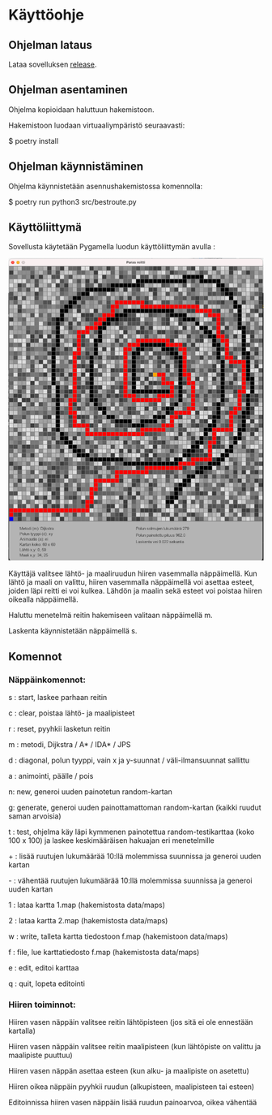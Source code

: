 # Käyttöohje

## Ohjelman lataus

Lataa sovelluksen [release](https://github.com/lautanal/tiralabra/releases/tag/VIIKKO6).

## Ohjelman asentaminen

Ohjelma kopioidaan haluttuun hakemistoon.

Hakemistoon luodaan virtuaaliympäristö seuraavasti:

$ poetry install

## Ohjelman käynnistäminen

Ohjelma käynnistetään asennushakemistossa komennolla:

$ poetry run python3 src/bestroute.py

## Käyttöliittymä

Sovellusta käytetään Pygamella luodun käyttöliittymän avulla :

<img src="png/ui2.png" width="750">

Käyttäjä valitsee lähtö- ja maaliruudun hiiren vasemmalla näppäimellä.  Kun lähtö ja maali on valittu, hiiren vasemmalla näppäimellä voi asettaa esteet, joiden läpi reitti ei voi kulkea.
Lähdön ja maalin sekä esteet voi poistaa hiiren oikealla näppäimellä.

Haluttu menetelmä reitin hakemiseen valitaan näppäimellä m.

Laskenta käynnistetään näppäimellä s.

## Komennot

### Näppäinkomennot:

s : start, laskee parhaan reitin

c : clear, poistaa lähtö- ja maalipisteet

r : reset, pyyhkii lasketun reitin

m : metodi, Dijkstra / A* / IDA* / JPS

d : diagonal, polun tyyppi, vain x ja y-suunnat / väli-ilmansuunnat sallittu

a : animointi, päälle / pois

n: new, generoi uuden painotetun random-kartan

g: generate, generoi uuden painottamattoman random-kartan (kaikki ruudut saman arvoisia)

t : test, ohjelma käy läpi kymmenen painotettua random-testikarttaa (koko 100 x 100) ja laskee keskimääräisen hakuajan eri menetelmille

\+ : lisää ruutujen lukumäärää 10:llä molemmissa suunnissa ja generoi uuden kartan

\- : vähentää ruutujen lukumäärää 10:llä molemmissa suunnissa ja generoi uuden kartan

1 : lataa kartta 1.map (hakemistosta data/maps)

2 : lataa kartta 2.map (hakemistosta data/maps)

w : write, talleta kartta tiedostoon f.map (hakemistoon data/maps)

f : file, lue karttatiedosto f.map (hakemistosta data/maps)

e : edit, editoi karttaa

q : quit, lopeta editointi

### Hiiren toiminnot:

Hiiren vasen näppäin valitsee reitin lähtöpisteen (jos sitä ei ole ennestään kartalla)

Hiiren vasen näppäin valitsee reitin maalipisteen (kun lähtöpiste on valittu ja maalipiste puuttuu)

Hiiren vasen näppän asettaa esteen (kun alku- ja maalipiste on asetettu)

Hiiren oikea näppäin pyyhkii ruudun (alkupisteen, maalipisteen tai esteen)

Editoinnissa hiiren vasen näppäin lisää ruudun painoarvoa, oikea vähentää





